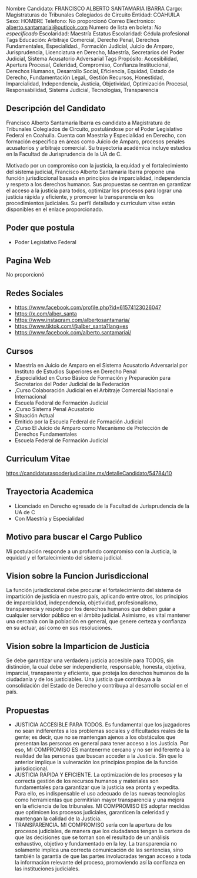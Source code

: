 Nombre Candidato: FRANCISCO ALBERTO SANTAMARIA IBARRA
Cargo: Magistraturas de Tribunales Colegiados de Circuito
Entidad: COAHUILA
Sexo: HOMBRE
Telefono: No proporcionó
Correo Electronico: alberto.santamariai@outlook.com
Numero de lista en boleta: *No especificado*
Escolaridad: Maestría
Estatus Escolaridad: Cédula profesional
Tags Educación: Arbitraje Comercial, Derecho Penal, Derechos Fundamentales, Especialidad., Formación Judicial, Juicio de Amparo, Jurisprudencia, Licenciatura en Derecho, Maestría, Secretarios del Poder Judicial, Sistema Acusatorio Adversarial
Tags Propósito: Accesibilidad, Apertura Procesal, Celeridad, Compromiso, Confianza Institucional, Derechos Humanos, Desarrollo Social, Eficiencia, Equidad, Estado de Derecho, Fundamentación Legal., Gestión Recursos, Honestidad, Imparcialidad, Independencia, Justicia, Objetividad, Optimización Procesal, Responsabilidad, Sistema Judicial, Tecnologías, Transparencia


## Descripción del Candidato 

Francisco Alberto Santamaria Ibarra es candidato a Magistratura de Tribunales Colegiados de Circuito, postulándose por el Poder Legislativo Federal en Coahuila. Cuenta con Maestría y Especialidad en Derecho, con formación específica en áreas como Juicio de Amparo, procesos penales acusatorios y arbitraje comercial. Su trayectoria académica incluye estudios en la Facultad de Jurisprudencia de la UA de C.

Motivado por un compromiso con la justicia, la equidad y el fortalecimiento del sistema judicial, Francisco Alberto Santamaria Ibarra propone una función jurisdiccional basada en principios de imparcialidad, independencia y respeto a los derechos humanos. Sus propuestas se centran en garantizar el acceso a la justicia para todos, optimizar los procesos para lograr una justicia rápida y eficiente, y promover la transparencia en los procedimientos judiciales. Su perfil detallado y curriculum vitae están disponibles en el enlace proporcionado.


## Poder que postula

- Poder Legislativo Federal


## Pagina Web

No proporcionó


## Redes Sociales

- https://www.facebook.com/profile.php?id=61574123026047
- https://x.com/alber_santa
- https://www.instagram.com/albertosantamaria/
- https://www.tiktok.com/@alber_santa?lang=es
- https://www.facebook.com/alberto.santamariai/


## Cursos

- Maestría en Juicio de Amparo en el Sistema Acusatorio Adversarial por Instituto de Estudios Superiores en Derecho Penal
- ,Especialidad en Curso Básico de Formación y Preparación para Secretarios del Poder Judicial de la Federación
- ,Curso Colaboración Judicial en el Arbitraje Comercial Nacional e Internacional
- Escuela Federal de Formación Judicial
- ,Curso Sistema Penal Acusatorio
- Situación Actual
- Emitido por la Escuela Federal de Formación Judicial
- ,Curso El Juicio de Amparo como Mecanismo de Protección de Derechos Fundamentales
- Escuela Federal de Formación Judicial


## Curriculum Vitae

https://candidaturaspoderjudicial.ine.mx/detalleCandidato/54784/10


## Trayectoria Academica

- Licenciado en Derecho egresado de la Facultad de Jurisprudencia de la UA de C
- Con Maestría y Especialidad


## Motivo para buscar el Cargo Publico

Mi postulación responde a un profundo compromiso con la Justicia, la equidad y el fortalecimiento del sistema judicial.


## Vision sobre la Funcion Jurisdiccional

La función jurisdiccional debe procurar el fortalecimiento del sistema de impartición de justicia en nuestro país, aplicando entre otros, los principios de imparcialidad, independencia, objetividad, profesionalismo, transparencia y respeto por los derechos humanos que deben guiar a cualquier servidor público en el ámbito judicial. Asimismo, es vital mantener una cercanía con la población en general, que genere certeza y confianza en su actuar, así como en sus resoluciones.


## Vision sobre la Imparticion de Justicia

Se debe garantizar una verdadera justicia accesible para TODOS, sin distinción, la cual debe ser independiente, responsable, honesta, objetiva, imparcial, transparente y eficiente, que proteja los derechos humanos de la ciudadanía y de los justiciables. Una justicia que contribuya a la consolidación del Estado de Derecho y contribuya al desarrollo social en el país.


## Propuestas

- JUSTICIA ACCESIBLE PARA TODOS. Es fundamental que los juzgadores no sean indiferentes a los problemas sociales y dificultades reales de la gente; es decir, que no se mantengan ajenos a los obstáculos que presentan las personas en general para tener acceso a los Justicia. Por eso, MI COMPROMISO ES mantenerme cercano y no ser indiferente a la realidad de las personas que buscan acceder a la Justicia. Sin que lo anterior implique la vulneración los principios propios de la función jurisdiccional.
- JUSTICIA RÁPIDA Y EFICIENTE. La optimización de los procesos y la correcta gestión de los recursos humanos y materiales son fundamentales para garantizar que la justicia sea pronta y expedita. Para ello, es indispensable el uso adecuado de las nuevas tecnologías como herramientas que permitirían mayor transparencia y una mejora en la eficiencia de los tribunales. MI COMPROMISO ES adoptar medidas que optimicen los procesos judiciales, garanticen la celeridad y mantengan la calidad de la Justicia.
- TRANSPARENCIA. MI COMPROMISO sería con la apertura de los procesos judiciales, de manera que los ciudadanos tengan la certeza de que las decisiones que se toman son el resultado de un análisis exhaustivo, objetivo y fundamentado en la ley. La transparencia no solamente implica una correcta comunicación de las sentencias, sino también la garantía de que las partes involucradas tengan acceso a toda la información relevante del proceso, promoviendo así la confianza en las instituciones judiciales.

